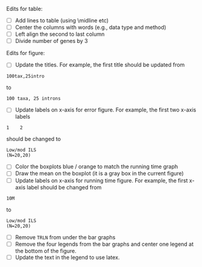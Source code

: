 Edits for table:
- [ ] Add lines to table (using \midline etc)
- [ ] Center the columns with words (e.g., data type and method)
- [ ] Left align the second to last column
- [ ] Divide number of genes by 3

Edits for figure:
-[ ] Update the titles. For example, the first title should be updated from 
```
100tax,25intro
```
to
```
100 taxa, 25 introns
```
-[ ] Update labels on x-axis for error figure. For example, the first two x-axis labels
```
1    2
``` 
should be changed to
```
Low/mod ILS
(N=20,20)
```
-[ ] Color the boxplots blue / orange to match the running time graph
-[ ] Draw the mean on the boxplot (it is a gray box in the current figure)
-[ ] Update labels on x-axis for running time figure. For example, the first x-axis label should be changed from 
```
10M
```
to
```
Low/mod ILS
(N=20,20)
```
-[ ] Remove `TRLN` from under the bar graphs
-[ ] Remove the four legends from the bar graphs and center one legend at the bottom of the figure.
-[ ] Update the text in the legend to use latex.

